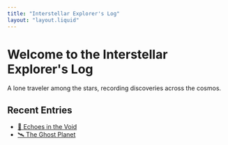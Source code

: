 ```yaml
---
title: "Interstellar Explorer's Log"
layout: "layout.liquid"
---
```


# Welcome to the Interstellar Explorer's Log

A lone traveler among the stars, recording discoveries across the cosmos.

## Recent Entries
<ul class="recent-entries">
    <li><a href="/blog/entry1/">🌌 Echoes in the Void</a></li>
    <li><a href="/blog/entry2/">🛰️ The Ghost Planet</a></li>
</ul>
